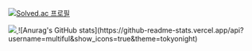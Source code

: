 [![Solved.ac 프로필](http://mazassumnida.wtf/api/v2/generate_badge?boj=airiai)](https://solved.ac/airiai)

 <a href="mailto:내 이메일 주소">
   <img src="https://img.shields.io/badge/Gmail-d14836?
style=flat-square&
logo=Gmail&
logoColor=white
&link=rlaehdrb9268@gmail.com"/>
</a>
![Anurag's GitHub stats](https://github-readme-stats.vercel.app/api?username=multiful&show_icons=true&theme=tokyonight)

<!--
**multiful/multiful** is a ✨ _special_ ✨ repository because its `README.md` (this file) appears on your GitHub profile.

Here are some ideas to get you started:

- 🔭 I’m currently working on ...
- 🌱 I’m currently learning ...
- 👯 I’m looking to collaborate on ...
- 🤔 I’m looking for help with ...
- 💬 Ask me about ...
- 📫 How to reach me: ...
- 😄 Pronouns: ...
- ⚡ Fun fact: ...
-->
